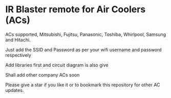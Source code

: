# IR Blaster remote for Air Coolers (ACs)

 ACs supported, Mitsubishi, Fujitsu, Panasonic, Toshiba, Whirlpool, Samsung and Hitachi.

 Just add the SSID and Password as per your wifi username and password respectively

 Add libraries first and circuit diagram is also give

 Shall add other company ACs soon

 Please give a star if you like it or to bookmark this repository for other AC updates.
